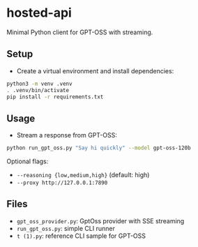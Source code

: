 # hosted-api

Minimal Python client for GPT-OSS with streaming.

## Setup

- Create a virtual environment and install dependencies:

```bash
python3 -m venv .venv
. .venv/bin/activate
pip install -r requirements.txt
```

## Usage

- Stream a response from GPT-OSS:

```bash
python run_gpt_oss.py "Say hi quickly" --model gpt-oss-120b
```

Optional flags:
- `--reasoning {low,medium,high}` (default: high)
- `--proxy http://127.0.0.1:7890`

## Files
- `gpt_oss_provider.py`: GptOss provider with SSE streaming
- `run_gpt_oss.py`: simple CLI runner
- `t (1).py`: reference CLI sample for GPT-OSS